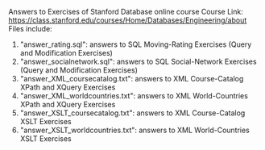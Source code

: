 Answers to Exercises of Stanford Database online course
Course Link: https://class.stanford.edu/courses/Home/Databases/Engineering/about
Files include:
1) "answer_rating.sql": answers to SQL Moving-Rating Exercises (Query and Modification Exercises)
2) "answer_socialnetwork.sql": answers to SQL Social-Network Exercises (Query and Modification Exercises)
3) "answer_XML_coursecatalog.txt": answers to XML Course-Catalog XPath and XQuery Exercises
4) "answer_XML_worldcountries.txt": answers to XML World-Countries XPath and XQuery Exercises
4) "answer_XSLT_coursecatalog.txt": answers to XML Course-Catalog XSLT Exercises
4) "answer_XSLT_worldcountries.txt": answers to XML World-Countries XSLT Exercises
